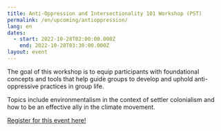 ```yaml
---
title: Anti-Oppression and Intersectionality 101 Workshop (PST)
permalink: /en/upcoming/antioppression/
lang: en
dates:
  - start: 2022-10-28T02:00:00.000Z
    end: 2022-10-28T03:30:00.000Z
layout: event
---
```

The goal of this workshop is to equip participants with foundational concepts and tools that help guide groups to develop and uphold anti-oppressive practices in group life.

Topics include environmentalism in the context of settler colonialism and how to be an effective ally in the climate movement. 

[R﻿egister for this event here!](https://us02web.zoom.us/meeting/register/tZUlfuuspj0rHtVKhe3vO8WyW9hY-Vgqi-mj)